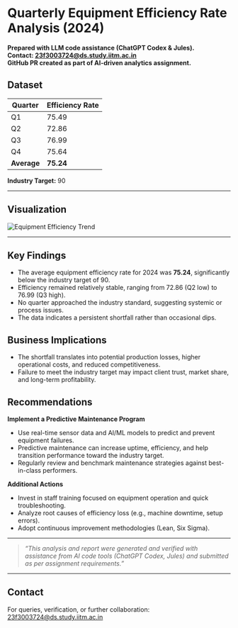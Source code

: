 # Quarterly Equipment Efficiency Rate Analysis (2024)

**Prepared with LLM code assistance (ChatGPT Codex & Jules).  
Contact: 23f3003724@ds.study.iitm.ac.in  
GitHub PR created as part of AI-driven analytics assignment.**

## Dataset

| Quarter | Efficiency Rate |
| ------- | -------------- |
| Q1      | 75.49          |
| Q2      | 72.86          |
| Q3      | 76.99          |
| Q4      | 75.64          |
| **Average** | **75.24** |

**Industry Target:** 90

---

## Visualization

![Equipment Efficiency Trend](efficiency_trend.png)

---

## Key Findings

- The average equipment efficiency rate for 2024 was **75.24**, significantly below the industry target of 90.
- Efficiency remained relatively stable, ranging from 72.86 (Q2 low) to 76.99 (Q3 high).
- No quarter approached the industry standard, suggesting systemic or process issues.
- The data indicates a persistent shortfall rather than occasional dips.

## Business Implications

- The shortfall translates into potential production losses, higher operational costs, and reduced competitiveness.
- Failure to meet the industry target may impact client trust, market share, and long-term profitability.

## Recommendations

**Implement a Predictive Maintenance Program**
- Use real-time sensor data and AI/ML models to predict and prevent equipment failures.
- Predictive maintenance can increase uptime, efficiency, and help transition performance toward the industry target.
- Regularly review and benchmark maintenance strategies against best-in-class performers.

**Additional Actions**
- Invest in staff training focused on equipment operation and quick troubleshooting.
- Analyze root causes of efficiency loss (e.g., machine downtime, setup errors).
- Adopt continuous improvement methodologies (Lean, Six Sigma).

---

> *“This analysis and report were generated and verified with assistance from AI code tools (ChatGPT Codex, Jules) and submitted as per assignment requirements.”*

---

## Contact

For queries, verification, or further collaboration:  
23f3003724@ds.study.iitm.ac.in

